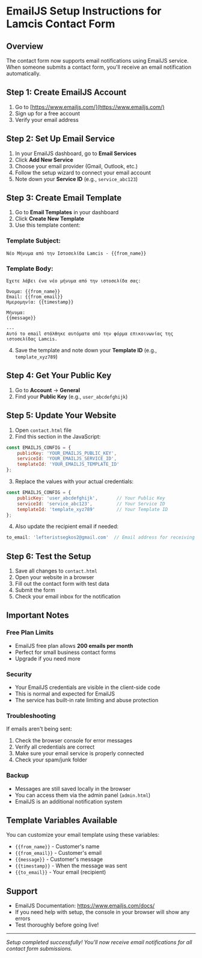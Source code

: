 # EmailJS Setup Instructions for Lamcis Contact Form

## Overview
The contact form now supports email notifications using EmailJS service. When someone submits a contact form, you'll receive an email notification automatically.

## Step 1: Create EmailJS Account
1. Go to [https://www.emailjs.com/](https://www.emailjs.com/)
2. Sign up for a free account
3. Verify your email address

## Step 2: Set Up Email Service
1. In your EmailJS dashboard, go to **Email Services**
2. Click **Add New Service**
3. Choose your email provider (Gmail, Outlook, etc.)
4. Follow the setup wizard to connect your email account
5. Note down your **Service ID** (e.g., `service_abc123`)

## Step 3: Create Email Template
1. Go to **Email Templates** in your dashboard
2. Click **Create New Template**
3. Use this template content:

### Template Subject:
```
Νέο Μήνυμα από την Ιστοσελίδα Lamcis - {{from_name}}
```

### Template Body:
```
Έχετε λάβει ένα νέο μήνυμα από την ιστοσελίδα σας:

Όνομα: {{from_name}}
Email: {{from_email}}
Ημερομηνία: {{timestamp}}

Μήνυμα:
{{message}}

---
Αυτό το email στάλθηκε αυτόματα από την φόρμα επικοινωνίας της ιστοσελίδας Lamcis.
```

4. Save the template and note down your **Template ID** (e.g., `template_xyz789`)

## Step 4: Get Your Public Key
1. Go to **Account** → **General**
2. Find your **Public Key** (e.g., `user_abcdefghijk`)

## Step 5: Update Your Website
1. Open `contact.html` file
2. Find this section in the JavaScript:
```javascript
const EMAILJS_CONFIG = {
    publicKey: 'YOUR_EMAILJS_PUBLIC_KEY',
    serviceId: 'YOUR_EMAILJS_SERVICE_ID',
    templateId: 'YOUR_EMAILJS_TEMPLATE_ID'
};
```

3. Replace the values with your actual credentials:
```javascript
const EMAILJS_CONFIG = {
    publicKey: 'user_abcdefghijk',       // Your Public Key
    serviceId: 'service_abc123',         // Your Service ID
    templateId: 'template_xyz789'        // Your Template ID
};
```

4. Also update the recipient email if needed:
```javascript
to_email: 'lefteristsegkos2@gmail.com'  // Email address for receiving notifications
```

## Step 6: Test the Setup
1. Save all changes to `contact.html`
2. Open your website in a browser
3. Fill out the contact form with test data
4. Submit the form
5. Check your email inbox for the notification

## Important Notes

### Free Plan Limits
- EmailJS free plan allows **200 emails per month**
- Perfect for small business contact forms
- Upgrade if you need more

### Security
- Your EmailJS credentials are visible in the client-side code
- This is normal and expected for EmailJS
- The service has built-in rate limiting and abuse protection

### Troubleshooting
If emails aren't being sent:
1. Check the browser console for error messages
2. Verify all credentials are correct
3. Make sure your email service is properly connected
4. Check your spam/junk folder

### Backup
- Messages are still saved locally in the browser
- You can access them via the admin panel (`admin.html`)
- EmailJS is an additional notification system

## Template Variables Available
You can customize your email template using these variables:
- `{{from_name}}` - Customer's name
- `{{from_email}}` - Customer's email
- `{{message}}` - Customer's message
- `{{timestamp}}` - When the message was sent
- `{{to_email}}` - Your email (recipient)

## Support
- EmailJS Documentation: https://www.emailjs.com/docs/
- If you need help with setup, the console in your browser will show any errors
- Test thoroughly before going live!

---
*Setup completed successfully! You'll now receive email notifications for all contact form submissions.*